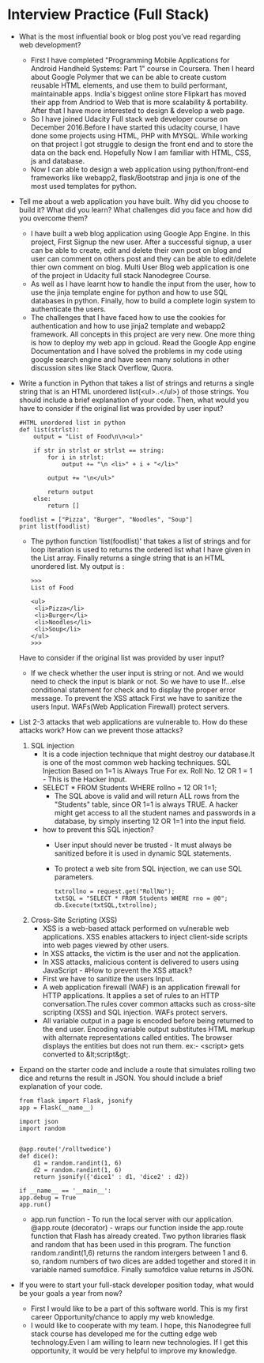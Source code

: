 # Interview Practice (Full Stack)

 * What is the most influential book or blog post you’ve read regarding web development?
    - First I have completed "Programming Mobile Applications for Android Handheld Systems: Part 1" course in Coursera. Then I heard about Google Polymer that we can be able to create custom reusable HTML elements, and use them to build performant, maintainable apps.
India's biggest online store Flipkart has moved their app from Andriod to Web that is more scalability & portability. After that I have more interested to design & develop a web page.     
    - So I have joined Udacity Full stack web developer course on December 2016.Before I have started this udacity course, I have done some projects using HTML, PHP with MYSQL. While working on that project I got struggle to design the front end and to store the data on the back end. Hopefully Now I am familiar with HTML, CSS, js and database.
    - Now I can able to design a web application using python/front-end frameworks like webapp2, flask/Bootstrap and jinja is one of the most used templates for python.
 
 * Tell me about a web application you have built. Why did you choose to build it? What did you learn? What challenges did you face and how did you overcome them? 
    - I have built a web blog application using Google App Engine. In this project, First Signup the new user. After a successful signup, a user can be able to create, edit and delete their own post on blog and user can comment on others post and they can be able to edit/delete thier own comment on blog. Multi User Blog web application is one of the project in Udacity full stack Nanodegree Course. 
    - As well as I have learnt how to handle the input from the user, how to use the jinja template engine for python and how to use SQL databases in python. Finally, how to build a complete login system to authenticate the users. 
    - The challenges that I have faced how to use the cookies for authentication and how to use jinja2 template and webapp2 framework. All concepts in this project are very new. One more thing is how to deploy my web app in gcloud. Read the Google App engine Documentation and I have solved the problems in my code using google search engine and have seen many solutions in other discussion sites like Stack Overflow, Quora. 
   
* Write a function in Python that takes a list of strings and returns a single string that is an HTML unordered list\(\<ul\>..\<\/ul\>\) of those strings. You should include a brief explanation of your code. Then, what would you have to consider if the original list was provided by user input?
   
      #HTML unordered list in python
      def list(strlst):
          output = "List of Food\n\n<ul>"
                   
          if str in strlst or strlst == string:
              for i in strlst:
                  output += "\n <li>" + i + "</li>"
        
              output += "\n</ul>"
    
              return output
          else:
              return []

      foodlist = ["Pizza", "Burger", "Noodles", "Soup"]
      print list(foodlist)
      
  - The python function 'list(foodlist)' that takes a list of strings and for loop iteration is used to returns the ordered list what I have given in the List array. Finally returns a single string that is an HTML unordered list. My output is :
        
        >>> 
        List of Food

        <ul>
         <li>Pizza</li>
         <li>Burger</li>
         <li>Noodles</li>
         <li>Soup</li>
        </ul>
        >>>    
  Have to consider if the original list was provided by user input? 
   - If we check whether the user input is string or not. And we would need to check the input is blank or not. 
     So we have to use If...else conditional statement for check and to display the proper error message. 
     To prevent the XSS attack First we have to sanitize the users Input. WAFs(Web Application Firewall) protect servers.
     
 * List 2-3 attacks that web applications are vulnerable to. How do these attacks work? How can we prevent those attacks?  
   
    1. SQL injection 
         - It is a code injection technique that might destroy our database.It is one of the most common web hacking techniques.
           SQL Injection Based on 1=1 is Always True
           For ex. Roll No. 12 OR 1 = 1 - This is the Hacker input.
         - SELECT * FROM Students WHERE rollno = 12 OR 1=1;
            * The SQL above is valid and will return ALL rows from the "Students" table, since OR 1=1 is always TRUE.
              A hacker might get access to all the student names and passwords in a database, by simply inserting 12 OR 1=1 into the
              input field. 
       * how to prevent this SQL injection?
         - User input should never be trusted - It must always be sanitized before it is used in dynamic SQL statements.
         - To protect a web site from SQL injection, we can use SQL parameters.
           
               txtrollno = request.get("RollNo");
               txtSQL = "SELECT * FROM Students WHERE rno = @0";
               db.Execute(txtSQL,txtrollno);
               
     2. Cross-Site Scripting (XSS) 
          - XSS is a web-based attack performed on vulnerable web applications. XSS enables attackers to  inject client-side 
            scripts into web pages viewed by other users. 
          - In XSS attacks, the victim is the user and not the application.
          - In XSS attacks, malicious content is delivered to users using JavaScript
       -   #How to prevent the XSS attack?
           - First we have to sanitize the users Input.
           - A web application firewall (WAF) is an application firewall for HTTP applications. It applies a set of rules to an HTTP
             conversation.The rules cover common attacks such as cross-site scripting (XSS) and SQL injection. WAFs protect servers.
           - All variable output in a page is encoded before being returned to the end user. Encoding variable output substitutes HTML
             markup with alternate representations called entities. The browser displays the entities but does not run them.
             ex:- \<script\> gets converted to \&lt\;script\&gt\;\. 
  *  Expand on the starter code and include a route that simulates rolling two dice and returns the result in JSON. You should include 
     a brief explanation of your code.   
        
         from flask import Flask, jsonify
         app = Flask(__name__)

         import json
         import random

              
         @app.route('/rolltwodice')
         def dice():
             d1 = random.randint(1, 6) 
             d2 = random.randint(1, 6)
             return jsonify({'dice1' : d1, 'dice2' : d2})

         if __name__ == '__main__':
         app.debug = True
         app.run() 
         
      - app.run function - To run the local server with our application.
        @app.route (decorator) - wraps our function inside the app.route function that Flash has already created. 
        Two python libraries flask and random that has been used in this program. The function random.randint(1,6) returns the random           intergers between 1 and 6. so, random numbers of two dices are added together and stored it in variable named sumofdice. Finally 
        sumofdice value returns in JSON.
        
   *  If you were to start your full-stack developer position today, what would be your goals a year from now?
       - First I would like to be a part of this software world. This is my first career Opportunity/chance to apply my web knowledge.
       - I would like to cooperate with my team. I hope, this Nanodegree full stack course has developed me for the cutting edge web 
         technology.Even I am willing to learn new technologies. If I get this opportunity, it would be very helpful to improve my
         knowledge. 
        
